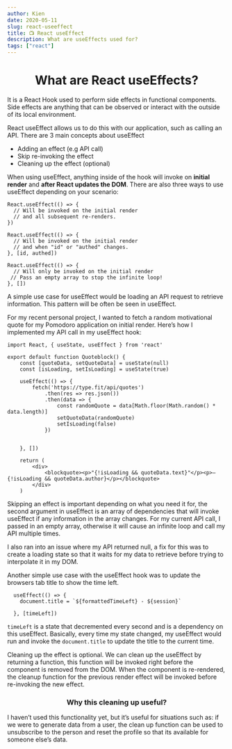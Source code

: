 ```yaml
---
author: Kien
date: 2020-05-11
slug: react-useeffect
title: 📺 React useEffect
description: What are useEffects used for?
tags: ["react"]
---
```


# <center> What are React useEffects?</center>

It is a React Hook used to perform side effects in functional components.
Side effects are anything that can be observed or interact with the outside of its local environment.

React useEffect allows us to do this with our application, such as calling an API. There are 3 main concepts about useEffect
-	Adding an effect (e.g API call)
-	Skip re-invoking the effect
-	Cleaning up the effect (optional)

When using useEffect, anything inside of the hook will invoke on **initial render** and **after React updates the DOM**.
There are also three ways to use useEffect depending on your scenario:

```JSX
React.useEffect(() => {
  // Will be invoked on the initial render 
  // and all subsequent re-renders.
})

React.useEffect(() => {
  // Will be invoked on the initial render
  // and when "id" or "authed" changes.
}, [id, authed])

React.useEffect(() => {
  // Will only be invoked on the initial render
 // Pass an empty array to stop the infinite loop!
}, [])
```

A simple use case for useEffect would be loading an API request to retrieve information. This pattern will be often be seen in useEffect. 

For my recent personal project, I wanted to fetch a random motivational quote for my Pomodoro application on initial render. Here’s how I implemented my API call in my useEffect hook:

```JSX
import React, { useState, useEffect } from 'react'

export default function Quoteblock() {
    const [quoteData, setQuoteData] = useState(null)
    const [isLoading, setIsLoading] = useState(true)

    useEffect(() => {
        fetch('https://type.fit/api/quotes')
            .then(res => res.json())
            .then(data => {
                const randomQuote = data[Math.floor(Math.random() * data.length)]
                setQuoteData(randomQuote)
                setIsLoading(false)
            })


    }, [])

    return (
        <div>
            <blockquote><p>"{!isLoading && quoteData.text}"</p><p>— {!isLoading && quoteData.author}</p></blockquote>
        </div>
    )
```
Skipping an effect is important depending on what you need it for, the second argument in useEffect is an array of dependencies that will invoke useEffect if any information in the array changes. For my current API call, I passed in an empty array, otherwise it will cause an infinite loop and call my API multiple times.

I also ran into an issue where my API returned null, a fix for this was to create a loading state so that it waits for my data to retrieve before trying to interpolate it in my DOM.

Another simple use case with the useEffect hook was to update the browsers tab title to show the time left.

```JSX
  useEffect(() => {
    document.title = `${formattedTimeLeft} - ${session}`

  }, [timeLeft])
```


`timeLeft` is a state that decremented every second and is a dependency on this useEffect. Basically, every time my state changed, my useEffect would run and invoke the `document.title` to update the title to the current time. 

Cleaning up the effect is optional. We can clean up the useEffect by returning a function, this function will be invoked right before the component is removed from the DOM. When the component is re-rendered, the cleanup function for the previous render effect will be invoked before re-invoking the new effect.


### <center> Why this cleaning up useful? </center>
I haven’t used this functionality yet, but it’s useful for situations such as: if we were to generate data from a user, the clean up function can be used to unsubscribe to the person and reset the profile so that its available for someone else’s data. 
